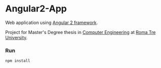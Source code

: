 # Angular2-App
Web application using [Angular 2 framework](http://www.angular.io).

Project for Master's Degree thesis in [Computer Engineering](http://informatica.ing.uniroma3.it) at [Roma Tre University](http://www.uniroma3.it).


### Run
`npm install`
